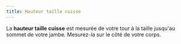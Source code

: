 ```yaml
---
title: Hauteur taille cuisse
---
```


La **hauteur taille cuisse** est mesurée de votre tour à la taille jusqu'au sommet de votre jambe. Mesurez-la sur le côté de votre corps.
